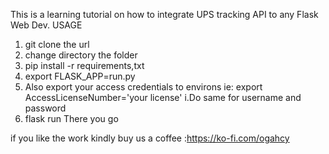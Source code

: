 This is a learning tutorial on how to integrate UPS tracking API to any Flask Web Dev.
USAGE
1. git clone the url
2. change directory the folder
3. pip install -r requirements,txt
4. export FLASK_APP=run.py
5. Also export your access credentials to environs
ie: export AccessLicenseNumber='your license'
i.Do same for username and password 
6. flask run
There you go

if you like the work kindly buy us a coffee :https://ko-fi.com/ogahcy
